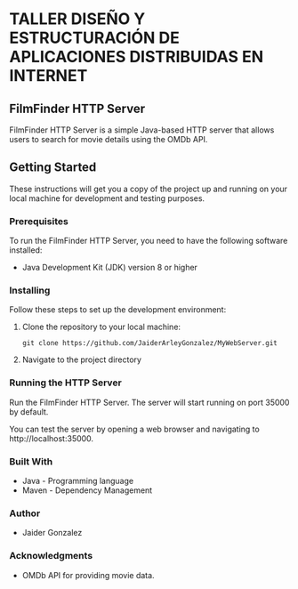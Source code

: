 # TALLER DISEÑO Y ESTRUCTURACIÓN DE APLICACIONES DISTRIBUIDAS EN INTERNET
## FilmFinder HTTP Server
FilmFinder HTTP Server is a simple Java-based HTTP server that allows users to search for movie details using the OMDb API.

## Getting Started

These instructions will get you a copy of the project up and running on your local machine for development and testing purposes.

### Prerequisites

To run the FilmFinder HTTP Server, you need to have the following software installed:

- Java Development Kit (JDK) version 8 or higher

### Installing

Follow these steps to set up the development environment:

1. Clone the repository to your local machine:

    ```
    git clone https://github.com/JaiderArleyGonzalez/MyWebServer.git
    ```
2. Navigate to the project directory
### Running the HTTP Server

Run the FilmFinder HTTP Server.
The server will start running on port 35000 by default.

You can test the server by opening a web browser and navigating to http://localhost:35000.

### Built With
- Java - Programming language
- Maven - Dependency Management
### Author
- Jaider Gonzalez
### Acknowledgments
- OMDb API for providing movie data.